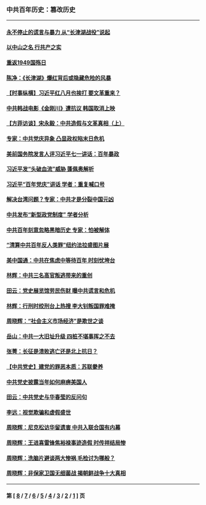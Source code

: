 ### 中共百年历史：篡改历史
---
#### [永不停止的谎言与暴力 从“长津湖战役”说起](../../pages/nf1176115/n13494094.md?03180430) 
#### [以中山之名 行共产之实](../../pages/nf1176115/n13346437.md?03180430) 
#### [重返1949国殇日](../../pages/nf1176115/n13346372.md?03180430) 
#### [陈净：《长津湖》爆红背后或隐藏危险的风暴](../../pages/nf1176115/n13314364.md?03180430) 
#### [【时事纵横】习近平红八月也挨打 要文革重来？](../../pages/nf1176115/n13231393.md?03180430) 
#### [中共韩战电影《金刚川》遭抗议 韩国取消上映](../../pages/nf1176115/n13219114.md?03180430) 
#### [【方菲访谈】宋永毅：中共造假与文革真相（上）](../../pages/nf1176115/n13200760.md?03180430) 
#### [专家：中共党庆异象 凸显政权陷末日危机](../../pages/nf1176115/n13067084.md?03180430) 
#### [美前国务院发言人评习近平七一讲话：百年暴政](../../pages/nf1176115/n13066986.md?03180430) 
#### [习近平发“头破血流”威胁 蓬佩奥解析](../../pages/nf1176115/n13063604.md?03180430) 
#### [习近平“百年党庆”讲话 学者：重复喊口号](../../pages/nf1176115/n13061411.md?03180430) 
#### [解决台湾问题？专家：中共才是分裂中国元凶](../../pages/nf1176115/n13060811.md?03180430) 
#### [中共发布“新型政党制度” 学者分析](../../pages/nf1176115/n13056354.md?03180430) 
#### [中共百年刻意忽略黑暗历史 专家：怕被解体](../../pages/nf1176115/n13056056.md?03180430) 
#### [“清算中共百年反人类罪”纽约法拉盛图片展](../../pages/nf1176115/n13052220.md?03180430) 
#### [美中国通：中共在焦虑中等待百年 时刻忧垮台](../../pages/nf1176115/n13048820.md?03180430) 
#### [林辉：中共三名高官叛逃带来的重创](../../pages/nf1176115/n13035206.md?03180430) 
#### [田云：党史展览馆劳民伤财 曝中共谎言和危机](../../pages/nf1176115/n13033900.md?03180430) 
#### [林辉：行刑时绞刑台上热搜 李大钊叛国罪难掩](../../pages/nf1176115/n13031965.md?03180430) 
#### [周晓辉：“社会主义市场经济”是欺世之谈](../../pages/nf1176115/n13024090.md?03180430) 
#### [岳山：中共一大旧址升级 四桩不堪事挥之不去](../../pages/nf1176115/n13021697.md?03180430) 
#### [张菁：长征是溃败逃亡还是北上抗日？](../../pages/nf1176115/n13020585.md?03180430) 
#### [【中共党史】建党的罪恶本质：苏联豢养](../../pages/nf1176115/n13011888.md?03180430) 
#### [中共党史披露当年如何麻痹美国人](../../pages/nf1176115/n12966400.md?03180430) 
#### [田云：中共党史与华春莹的反问句](../../pages/nf1176115/n12765178.md?03180430) 
#### [李远：视觉欺骗和虚假盛世](../../pages/nf1176115/n12993376.md?03180430) 
#### [周晓辉：尼克松访华留遗害 中共入联合国有内幕](../../pages/nf1176115/n12991422.md?03180430) 
#### [周晓辉：王进喜雷锋焦裕禄事迹造假 时传祥结局惨](../../pages/nf1176115/n12985497.md?03180430) 
#### [周晓辉：洗脑片避谈两大惨祸 毛检讨为哪般？](../../pages/nf1176115/n12971285.md?03180430) 
#### [周晓辉：非保家卫国无细菌战 揭朝鲜战争十大真相](../../pages/nf1176115/n12954161.md?03180430) 

---
#### 第 [ [8](./8.md?03180430) / [7](./7.md?03180430) / [6](./6.md?03180430) / [5](./5.md?03180430) / [4](./4.md?03180430) / [3](./3.md?03180430) / [2](./2.md?03180430) / [1](./1.md?03180430) ] 页
